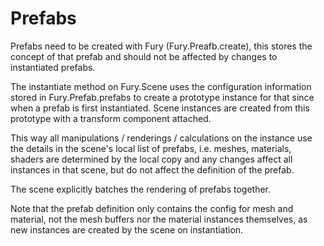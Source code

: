 # Prefabs

Prefabs need to be created with Fury (Fury.Preafb.create), this stores the concept of that prefab and should not be affected by changes to instantiated prefabs.

The instantiate method on Fury.Scene uses the configuration information stored in Fury.Prefab.prefabs to create a prototype instance for that since when a prefab is first instantiated. Scene instances are created from this prototype with a transform component attached. 

This way all manipulations / renderings / calculations on the instance use the details in the scene's local list of prefabs, i.e. meshes, materials, shaders are determined by the local copy and any changes affect all instances in that scene, but do not affect the definition of the prefab.

The scene explicitly batches the rendering of prefabs together.

Note that the prefab definition only contains the config for mesh and material, not the mesh buffers nor the material instances themselves, as new instances are created by the scene on instantiation.
